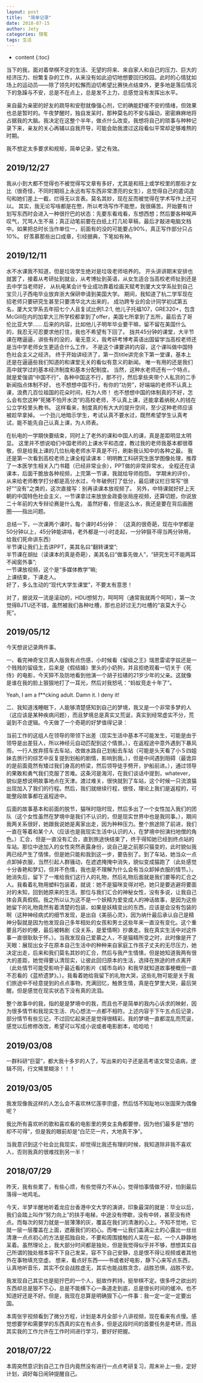 ```yaml
---
layout: post
title:  "简单记录"
date: 2018-07-15
author: Jety
categories: 随笔
tags: 生活
---
```


* content
{:toc}

当下的我，面对着举棋不定的生活、无望的将来、来自家人和自己的压力、巨大的经济压力、纷繁复杂的工作，从来没有如此迫切地想要回归校园。此时的心情犹如场上的运动员——除了领先时松懈而迫切希望比赛快点结束外，更多地是落后情况下的急躁与不安，总是不在点上，总是发不上力，总感觉没有发挥出水平。

来自最为亲密的好友的疏导和安慰就像强心剂，它的确能舒缓不安的情绪，但效果也总是暂时的。午夜梦醒时，独自发呆时，那种莫名的不安与躁动，密密麻麻地将占据我的大脑。我决定在这整个半年，做点什么改变。我想将自己的琐事与种种记录下来，亲友的关心再辅以自我开导，可能会助我渡过这段看似平常却足够难熬的时期。

我不想定太多要求和规矩，简单记录，望之有效。

<!--more-->

## 2019/12/27

我从小到大都不觉得也不被觉得写文章有多好，尤其是和班上或学校里的那些才女比（很奇怪，不同时期班上永远有写东西非常漂亮的女生），总觉得自己的遣词造句和她们差上一截，烂得无以言表。莫名其妙，现在反而被觉得在学术写作上还可以。
其实，我无论写啥都是在憋，所以考场写作不能憋，我很痛苦。开始要有计划写东西时会进入一种很拧巴的状态：先要东看戏看，东想西想；然后要各种唉声叹气，咒骂人生不易；真正动笔前要在白纸上打几轮草稿，最后才敲进电脑文档中。如果把总时长当作单位一，前面有的没的可能要占90%，真正写作部分只占10%。
好羡慕那些出口成章，引经据典，下笔如有神。

## 2019/12/11

水不水课我不知道，但是垃圾学生绝对是垃圾老师培养的。
开头讲讲期末安排也就罢了，接着从考研扯到就业，从考博扯到英语，从女生适合当高校老师扯到还是去中学当老师好，
从杭电某会计专业成功靠着绘画天赋考到厦大文学系扯到自己宝贝儿子西电毕业放弃浙大保研申请到美国大学。
期间，我知道了杭二学军现在招老师只要研究生甚至只要清华北大出来的，
成功跨专业的会计同学初试第五名，厦大文学系去年招七个人且复试比例1.2:1,
他儿子托福107，GRE320+，包含McGill在内的加拿大三所学校都拿到了offer，美国七所拿到了五所，最后去了哥伦比亚大学……
后来的内容，比如他儿子明年毕业要干嘛，留不留在美国什么的，我忍无可忍要求他打住，我也不希望有下回了。
拢共45分钟的课堂，大半节课在瞎逼逼，讲些有的没的，毫无意义，我考研考博考英语出国留学当高校老师还是当中学老师女生更适合什么工作，
不是这个课要讲的内容，这个课叫做中国特色社会主义之经济。
终于开始讲经济了，第一页title讲完余下第一堂课，基本上还是在逼逼些我们知道的和课堂无关的看似有意义的新闻。
唯一有用的还是我们高中就学过的基本经济制度和基本分配制度。
当然，这种水老师还有一个特点，就是爱强调“中国不行”，各种中国这不行，那不行，然后拿些夹带个人私货的二手新闻指点体制不好，
也不想想中国不行，有你的“功劳”，好端端的老师不认真上课，浪费几百位祖国的花朵时间，枉为人师！
也不想想中国的体制真的不好，怎么会有您这种“死猪不怕开水烫”的高校老师，不认真上课，还能拿着纳税人的钱在公立学校里头教书。
这样看来，制度真的有大大的提升空间，至少这种老师应该被趁早拿掉。
一个劲儿地暗示学生，考试认真不要水过，既然希望学生认真考试，能不能先自己认真上课，为人师表。

在杭电的一学期快要结束，同时上了老外的课和中国人的课，真是差距明显太明显。
这里并不想说咱们中国老师的上课水平和态度，教过我的老师我基本都很尊敬，但是给我上课的几位杭电老师水平真是不行，刷新我认知中的各种之最。
我还是第一次看到高校老师上课全程读课本：明明教工科研究生医学图像处理，推荐了一本医学生相关入门书籍（已经非常业余），PPT做的非常非常水，
全程还在读课本，后面干脆放各种视频，上完第一节课，我就给导师抱怨。
学期末的评价，从来给老师教学打分都是高分水过，今年破例打了低分，最后建议栏日常写“很好”“没有”之类的，这次直接写：别再读课本放视频了。
另外，中特课就好好上天朝的中国特色社会主义，一节课拿过来放放金政委张局座视频，还算切题，你说放二十年前的大专辩论赛是什么鬼，
虽然好看，但是这么水，我还是要在背后画圈圈——指出问题。

总结一下，一次课两个课时，每个课时45分钟：
（这真的很奇葩，现在中学都是50分钟以上，45分钟能讲啥，老外都是一小时走起，一分钟狠不得当两分钟用，给我们死命讲东西）  
半节课让我们上去讲PPT，美其名曰“翻转课堂”;  
半节课在胡扯（读课本的真是奇葩），美其名曰“做事先做人”，“研究生可不能两耳不闻窗外事”;  
一节课放视频，这个是“多媒体教学”嘛;  
上课结束，下课走人。  
好了，多么生动的“现代大学生课堂”，不要太有意思！

对了，据说双一流是滚动的，HDU想努力，呵呵呵（通常我就两个呵呵），第一次觉得BJTU还不错，虽然被我们各种吐槽，那也总好过无力吐槽的“哀莫大于心死”。

## 2019/05/12

今天想说记录两件事。

一、看完神奇宝贝真人版我有点伤感，小时候看《留级之王》瑞恩雷诺字兹还是一个贱贱的留级生，后来是《假结婚》里头的小奶狗，并且拒绝观看一切关于《死侍》的电影，今天猝不及防地看到他演一个胡子拉碴的21岁少年的父亲。这就像是谁在我的脸上狠狠地打了一耳光，然后对我怒吼：“蚂蚁竞走十年了”。　　

Yeah, I am a f**cking adult. Damn it. I deny it!

二、我知道浅睡眠下，人能够清楚感知到自己的梦境，我又是一个非常多梦的人（这应该是某种疾病问题），而且梦境总是真实又荒诞，真实到经常虚实不分，荒诞到不合逻辑。今天做了一个奇葩的好梦值得记录：　　

当前工作的这组人在领导的带领下出差（现实生活中基本不可能发生，可能是由于领导是出差狂人，所以神经元自动匹配到这个情景。），在返程途中意外遇到下暴风雨，一行人放弃搭车去车站，改做水路自己划船去车站（可能是头天看了小Ｓ四姐妹去旅行的综艺中反复提到划船的剧情，影响到我。），但是中间遇到阻碍（最诡异的是前面竟然有矮过我们身高的桥梁，然后领导徒手劈开，护船前进。），通过领导的果敢和勇气我们克服了苦难。这条河是海河，在我们谈话中提到，whatever，貌似是想说明故事地点在天津。渡过难关，很快就到了车站，这个时候一只流浪猫出现加入了我们的行程。然后，我们就继续行程，很怪，理论上我们是返程的，可能整段故事都在返程途中。　

后面的故事基本和前面的脱节，猫咪时隐时现，然后多出了一个女性加入我们的团队（这个女性虽然在梦境中是我们不认识的，但是现实世界中也是我同事。），期间我两关系很好，她跟我说她是离家出走，因为种种压力。整个旅途除了前进，我们一直在等着和某个人（应该也是我现实生活中认识的人，在梦境中扮演扫地僧的角色。）汇合，但是一直没有汇合，直到旅途快结束了，终于得知她已经到终点站的车站。那位中途加入的女性突然表露身份，说自己是之前那只猫变的，此时貌似我两已经产生了情愫，但是她只能和我到这一步，要告别了。到了车站，她当众一点点卸掉衣服，当然引起人群骚动，在遮遮掩掩中消失，貌似变成猫跑了（此处感觉十分香艳和梦幻，但并不色情，我也是不理解为什么会有当众卸掉衣服的情节。）。她消失后，留下了一堆给我们这行人的礼物，然后礼物后面就是我们要等的汇合之人。我看着礼物用塑料包装着，就说：她不是猫咪变得对吧，她只是要逃避将要面对的未知，回到她原来的生活。那位与我们汇合的神秘女性，没有多说，让我自己体会真真假假。我之所以认为这不是一个妖精为爱变成人的神话故事，是因为这些她留下的礼物竟然有着清楚的包装，如果是妖精变出的东西，应该是会没有包装的啊（这种神经病式的细节发现，是出自《美丽心灵》，因为纳什最后承认自己是精神分裂就是因为他发现自己多年相处的女孩和男士这些年来一直没有变化。这个重要且巧妙的梗，最后被韩剧《没关系，是爱情啊》抄袭走。我在真实生活中对这件事一直很耿耿于怀。）。当我发现自己爱慕之人，不是猫精所变之时，此时像是开了天眼：展现出女子在原本自己生活中的种种来自家庭工作孩子丈夫的无尽压力，她决定出走，后来和我们莫名其妙的汇合，然后与我产生情愫，但是她知道我两有很大的差距，她觉得要认清现实，让彼此回归原本的生活，选择在旅途的终点离开（此处情节可能受影响于最近看的影片《城市岛屿》和我早就知道故事梗概但一直不忍看的《蓝桥遗梦》。）。我看着她给我留下的礼物大哭，这些礼物可能是关于我们旅途中不经意提到的点点事物，充满回忆，触景生情，真是在梦里大哭，最后哭醒。但是感觉在现实状态下没有真的流泪。　　

整个故事中的我，指的是是梦境中的我，而且也不是简单的我内心诉求的映射，因为很多情节和我现实生活、内心想法一点都不相符。上述内容于下午五点后记录，部分情节有些忘记，不过回忆起来还是觉得很精彩。我的梦境一直都混乱而荒诞，感觉以后修修改改，希望可以写成小说或者电影剧本，哈哈哈！

## 2019/03/08

一群科研“巨婴”，都大我十多岁的人了，写出来的句子还是高考语文常见语病，逻辑不同，行文稀里糊涂！！！

## 2019/03/05

我发现像我这样的人怎么会不喜欢林忆莲李宗盛，然后恬不知耻地以张国荣为偶像呢？

我比所有喜欢听的歌和喜欢看的电影里的男女主角都要惨，因为他们最多是“想的却不可得”，但是我的眼前却是“白茫茫一片，大地真干净”。

当我意识到这个社会比我现实，却觉得比我还有理的时候，我知道除非我不喜欢人，否则我真的很难找到另一半！

## 2018/07/29

昨天，我有些累了，有些心烦，有些觉得力不从心，觉得怕事情做不好，怕到最后落得一地鸡毛。

今天，半梦半醒地听着龙应台香港中文大学的演讲，印象最深的就是：毕业以后，我们会踏上叫作“努力向上”的扶手电梯，中途没有停歇，没有中转，甚至没有终点。而每次的努力就是一层薄薄的灰，覆盖在我们的清澈的心上。不知不觉地，它就一层一层覆盖在上面，遮蔽我们的初心。而唯一让我们盖满尘土的心露出一丝丝清澈一点点初心的方法是孤独自处，不要和周围接触的人呆在一起，一个人静静地呆着。虽然理论上，我大部分时间都是独处，但是我觉得似乎并不够，想想其实自己所谓的独处根本容不下自己发呆，容不下自己安静，总是恨不得让视频或者其他外在事物填充空虚。
想来，看点好东西——书或者好电影，静下心来写点东西，认真地听音乐，其实不仅会战胜虚无，其实也能战胜贪念，战胜恐惧，战胜不安。

我发现自己其实也是挺拧巴的一个人，挺故作矜持，挺举棋不定。很多呼之欲出的东西却总是狠不下心，总是不能横下心一条道走到底，总是很长时间的缓冲。也不知道好还是不好。但是，我现在总算是明确狠下心一件事：我一定一定一定要出国。

本周张宇视频看到了微分方程，计划是本月全部十八讲视频，现在看来有点慢。感觉想要学和需要学的东西真的实在有点多，但是这段时间的首要任务是考研，而且其实我的工作允许在工作时间进行学习，要好好把握。

## 2018/07/22

本周突然意识到自己工作日内竟然没有进行一点点考研复习，周末补上一些，定好计划，调好每日闹钟提醒自己。
